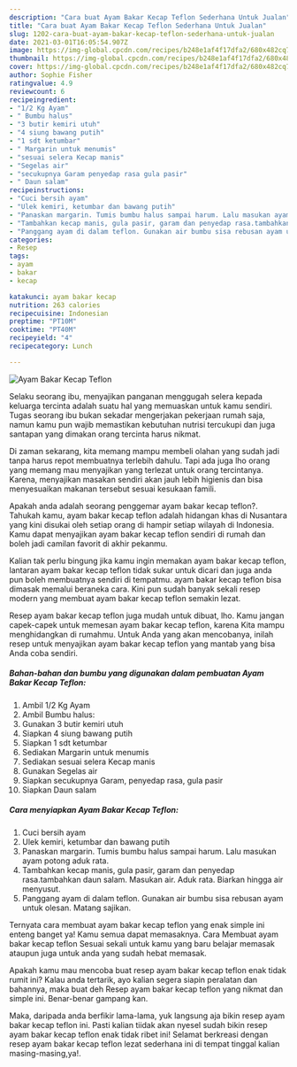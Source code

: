 ```yaml
---
description: "Cara buat Ayam Bakar Kecap Teflon Sederhana Untuk Jualan"
title: "Cara buat Ayam Bakar Kecap Teflon Sederhana Untuk Jualan"
slug: 1202-cara-buat-ayam-bakar-kecap-teflon-sederhana-untuk-jualan
date: 2021-03-01T16:05:54.907Z
image: https://img-global.cpcdn.com/recipes/b248e1af4f17dfa2/680x482cq70/ayam-bakar-kecap-teflon-foto-resep-utama.jpg
thumbnail: https://img-global.cpcdn.com/recipes/b248e1af4f17dfa2/680x482cq70/ayam-bakar-kecap-teflon-foto-resep-utama.jpg
cover: https://img-global.cpcdn.com/recipes/b248e1af4f17dfa2/680x482cq70/ayam-bakar-kecap-teflon-foto-resep-utama.jpg
author: Sophie Fisher
ratingvalue: 4.9
reviewcount: 6
recipeingredient:
- "1/2 Kg Ayam"
- " Bumbu halus"
- "3 butir kemiri utuh"
- "4 siung bawang putih"
- "1 sdt ketumbar"
- " Margarin untuk menumis"
- "sesuai selera Kecap manis"
- "Segelas air"
- "secukupnya Garam penyedap rasa gula pasir"
- " Daun salam"
recipeinstructions:
- "Cuci bersih ayam"
- "Ulek kemiri, ketumbar dan bawang putih"
- "Panaskan margarin. Tumis bumbu halus sampai harum. Lalu masukan ayam potong aduk rata."
- "Tambahkan kecap manis, gula pasir, garam dan penyedap rasa.tambahkan daun salam. Masukan air. Aduk rata. Biarkan hingga air menyusut."
- "Panggang ayam di dalam teflon. Gunakan air bumbu sisa rebusan ayam untuk olesan. Matang sajikan."
categories:
- Resep
tags:
- ayam
- bakar
- kecap

katakunci: ayam bakar kecap 
nutrition: 263 calories
recipecuisine: Indonesian
preptime: "PT10M"
cooktime: "PT40M"
recipeyield: "4"
recipecategory: Lunch

---
```



![Ayam Bakar Kecap Teflon](https://img-global.cpcdn.com/recipes/b248e1af4f17dfa2/680x482cq70/ayam-bakar-kecap-teflon-foto-resep-utama.jpg)

Selaku seorang ibu, menyajikan panganan menggugah selera kepada keluarga tercinta adalah suatu hal yang memuaskan untuk kamu sendiri. Tugas seorang ibu bukan sekadar mengerjakan pekerjaan rumah saja, namun kamu pun wajib memastikan kebutuhan nutrisi tercukupi dan juga santapan yang dimakan orang tercinta harus nikmat.

Di zaman  sekarang, kita memang mampu membeli olahan yang sudah jadi tanpa harus repot membuatnya terlebih dahulu. Tapi ada juga lho orang yang memang mau menyajikan yang terlezat untuk orang tercintanya. Karena, menyajikan masakan sendiri akan jauh lebih higienis dan bisa menyesuaikan makanan tersebut sesuai kesukaan famili. 



Apakah anda adalah seorang penggemar ayam bakar kecap teflon?. Tahukah kamu, ayam bakar kecap teflon adalah hidangan khas di Nusantara yang kini disukai oleh setiap orang di hampir setiap wilayah di Indonesia. Kamu dapat menyajikan ayam bakar kecap teflon sendiri di rumah dan boleh jadi camilan favorit di akhir pekanmu.

Kalian tak perlu bingung jika kamu ingin memakan ayam bakar kecap teflon, lantaran ayam bakar kecap teflon tidak sukar untuk dicari dan juga anda pun boleh membuatnya sendiri di tempatmu. ayam bakar kecap teflon bisa dimasak memalui beraneka cara. Kini pun sudah banyak sekali resep modern yang membuat ayam bakar kecap teflon semakin lezat.

Resep ayam bakar kecap teflon juga mudah untuk dibuat, lho. Kamu jangan capek-capek untuk memesan ayam bakar kecap teflon, karena Kita mampu menghidangkan di rumahmu. Untuk Anda yang akan mencobanya, inilah resep untuk menyajikan ayam bakar kecap teflon yang mantab yang bisa Anda coba sendiri.

<!--inarticleads1-->

##### Bahan-bahan dan bumbu yang digunakan dalam pembuatan Ayam Bakar Kecap Teflon:

1. Ambil 1/2 Kg Ayam
1. Ambil  Bumbu halus:
1. Gunakan 3 butir kemiri utuh
1. Siapkan 4 siung bawang putih
1. Siapkan 1 sdt ketumbar
1. Sediakan  Margarin untuk menumis
1. Sediakan sesuai selera Kecap manis
1. Gunakan Segelas air
1. Siapkan secukupnya Garam, penyedap rasa, gula pasir
1. Siapkan  Daun salam




<!--inarticleads2-->

##### Cara menyiapkan Ayam Bakar Kecap Teflon:

1. Cuci bersih ayam
1. Ulek kemiri, ketumbar dan bawang putih
1. Panaskan margarin. Tumis bumbu halus sampai harum. Lalu masukan ayam potong aduk rata.
1. Tambahkan kecap manis, gula pasir, garam dan penyedap rasa.tambahkan daun salam. Masukan air. Aduk rata. Biarkan hingga air menyusut.
1. Panggang ayam di dalam teflon. Gunakan air bumbu sisa rebusan ayam untuk olesan. Matang sajikan.




Ternyata cara membuat ayam bakar kecap teflon yang enak simple ini enteng banget ya! Kamu semua dapat memasaknya. Cara Membuat ayam bakar kecap teflon Sesuai sekali untuk kamu yang baru belajar memasak ataupun juga untuk anda yang sudah hebat memasak.

Apakah kamu mau mencoba buat resep ayam bakar kecap teflon enak tidak rumit ini? Kalau anda tertarik, ayo kalian segera siapin peralatan dan bahannya, maka buat deh Resep ayam bakar kecap teflon yang nikmat dan simple ini. Benar-benar gampang kan. 

Maka, daripada anda berfikir lama-lama, yuk langsung aja bikin resep ayam bakar kecap teflon ini. Pasti kalian tiidak akan nyesel sudah bikin resep ayam bakar kecap teflon enak tidak ribet ini! Selamat berkreasi dengan resep ayam bakar kecap teflon lezat sederhana ini di tempat tinggal kalian masing-masing,ya!.

